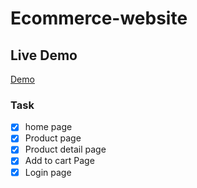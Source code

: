 # Ecommerce-website
## Live Demo
[Demo](https://sayyedbushra.github.io/Ecommerce-website/)

### Task
- [x] home page
- [x] Product page
- [x] Product detail page
- [x] Add to cart Page 
- [x] Login page
